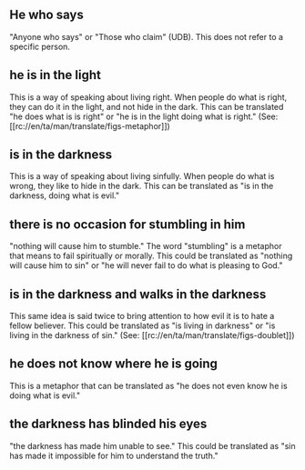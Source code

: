 ## He who says ##

"Anyone who says" or "Those who claim" (UDB). This does not refer to a specific person.

## he is in the light ##

This is a way of speaking about living right. When people do what is right, they can do it in the light, and not hide in the dark. This can be translated "he does what is is right" or "he is in the light doing what is right." (See: [[rc://en/ta/man/translate/figs-metaphor]])

## is in the darkness ##

This is a way of speaking about living sinfully. When people do what is wrong, they like to hide in the dark. This can be translated as "is in the darkness, doing what is evil."

## there is no occasion for stumbling in him ##

"nothing will cause him to stumble." The word "stumbling" is a metaphor that means to fail spiritually or morally. This could be translated as  "nothing will cause him to sin" or "he will never fail to do what is pleasing to God."

## is in the darkness and walks in the darkness ##

This same idea is said twice to bring attention to how evil it is to hate a fellow believer. This could be translated as "is living in darkness" or "is living in the darkness of sin." (See: [[rc://en/ta/man/translate/figs-doublet]])

## he does not know where he is going ##

This is a metaphor that can be translated as "he does not even know he is doing what is evil."

## the darkness has blinded his eyes ##

"the darkness has made him unable to see."  This could be translated as "sin has made it impossible for him to understand the truth."